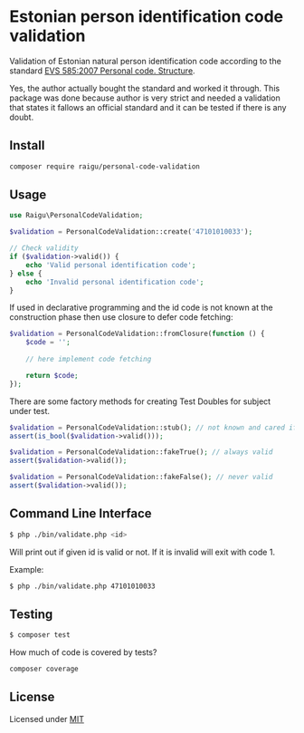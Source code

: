# Estonian person identification code validation

Validation of Estonian natural person identification code according to the 
standard [EVS 585:2007 Personal code. Structure](https://www.evs.ee/products/evs-585-2007).

Yes, the author actually bought the standard and worked it through. 
This package was done because author is very strict and needed a 
validation that states it fallows an official standard and it can 
be tested if there is any doubt.

## Install 

````bash
composer require raigu/personal-code-validation
````

## Usage 

```php
use Raigu\PersonalCodeValidation;

$validation = PersonalCodeValidation::create('47101010033');

// Check validity
if ($validation->valid()) {
    echo 'Valid personal identification code';
} else {
    echo 'Invalid personal identification code';  
}
```

If used in declarative programming and the id code is not known at the
construction phase then use closure to defer code fetching:

```php
$validation = PersonalCodeValidation::fromClosure(function () {
    $code = '';
    
    // here implement code fetching

    return $code;
});
```

There are some factory methods for creating Test Doubles for subject under test.

```php
$validation = PersonalCodeValidation::stub(); // not known and cared if it is valid or not
assert(is_bool($validation->valid()));

$validation = PersonalCodeValidation::fakeTrue(); // always valid
assert($validation->valid());

$validation = PersonalCodeValidation::fakeFalse(); // never valid
assert($validation->valid());
```

## Command Line Interface

```bash
$ php ./bin/validate.php <id>
```

Will print out if given id is valid or not. If it is invalid will exit with code 1.

Example:

```bash
$ php ./bin/validate.php 47101010033
```

## Testing

```bash
$ composer test
```

How much of code is covered by tests?
```bash
composer coverage
```

## License

Licensed under [MIT](LICENSE)
